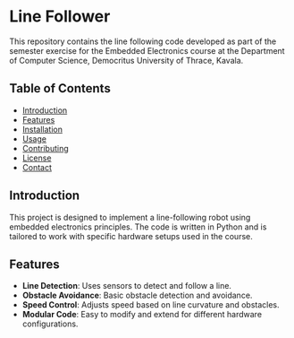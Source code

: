 # Line Follower

This repository contains the line following code developed as part of the semester exercise for the Embedded Electronics course at the Department of Computer Science, Democritus University of Thrace, Kavala.

## Table of Contents
- [Introduction](#introduction)
- [Features](#features)
- [Installation](#installation)
- [Usage](#usage)
- [Contributing](#contributing)
- [License](#license)
- [Contact](#contact)

## Introduction
This project is designed to implement a line-following robot using embedded electronics principles. The code is written in Python and is tailored to work with specific hardware setups used in the course.

## Features
- **Line Detection**: Uses sensors to detect and follow a line.
- **Obstacle Avoidance**: Basic obstacle detection and avoidance.
- **Speed Control**: Adjusts speed based on line curvature and obstacles.
- **Modular Code**: Easy to modify and extend for different hardware configurations.

